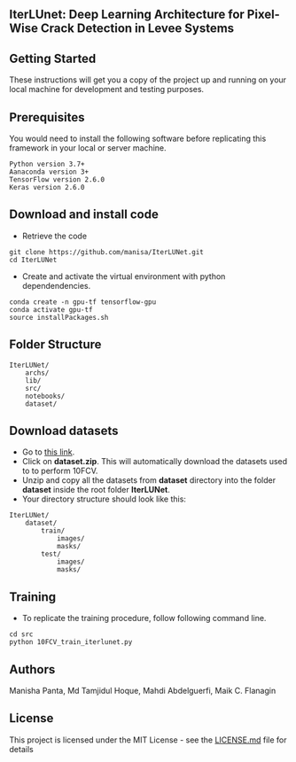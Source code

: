 ## IterLUnet: Deep Learning Architecture for Pixel-Wise Crack Detection in Levee Systems

## Getting Started

These instructions will get you a copy of the project up and running on your local machine for development and testing purposes.

## Prerequisites

You would need to install the following software before replicating this framework in your local or server machine.

```
Python version 3.7+
Aanaconda version 3+
TensorFlow version 2.6.0
Keras version 2.6.0

```

## Download and install code
- Retrieve the code
```
git clone https://github.com/manisa/IterLUNet.git
cd IterLUNet
```

- Create and activate the virtual environment with python dependendencies. 
```
conda create -n gpu-tf tensorflow-gpu
conda activate gpu-tf
source installPackages.sh

```

## Folder Structure
```
IterLUNet/
    archs/
    lib/
    src/
    notebooks/
    dataset/

```

## Download datasets
- Go to [this link](https://drive.google.com/file/d/1Jk6VLWVBTBfVPI0jbxuftNDFLEVfqsXs/view?usp=sharing).
- Click on **dataset.zip**. This will automatically download the datasets used to to perform 10FCV.
- Unzip and copy all the datasets from **dataset** directory into the folder **dataset** inside the root folder **IterLUNet**.
- Your directory structure should look like this:

```
IterLUNet/
    dataset/
    	train/
        	images/
        	masks/
        test/
        	images/
        	masks/
```


## Training
- To replicate the training procedure, follow following command line.
```
cd src
python 10FCV_train_iterlunet.py

```

## Authors
Manisha Panta, Md Tamjidul Hoque, Mahdi Abdelguerfi, Maik C. Flanagin
## License

This project is licensed under the MIT License - see the [LICENSE.md](LICENSE.md) file for details
